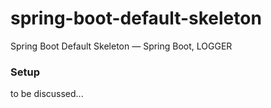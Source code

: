 # spring-boot-default-skeleton
Spring Boot Default Skeleton — Spring Boot, LOGGER

### Setup

to be discussed...